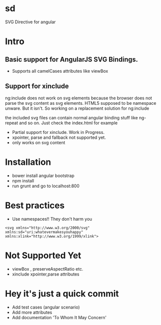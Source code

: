 sd
==

SVG Directive for angular

# Intro

## Basic support for AngularJS SVG Bindings.
- Supports all camelCases attributes like viewBox


## Support for xinclude

ng:include does not work on svg elements because the browser does not parse the svg content as svg elements.
HTML5 supposed to be namespace unware. But it isn't. So working on a replacement solution for ng:include

the included svg files can contain normal angular binding stuff like ng-repeat and so on. Just check the index.html for example

- Partial support for xinclude. Work in Progress.
- xpointer, parse and fallback not supported yet.
- only works on svg content


# Installation
- bower install angular bootstrap
- npm install
- run grunt and go to localhost:800 

# Best practices
- Use namespaces!! They don't harm you
```
<svg xmlns="http://www.w3.org/2000/svg" xmlns:sd="uri:whatevermakesyouhappy" xmlns:xlink="http://www.w3.org/1999/xlink">
```

# Not Supported Yet
- viewBox , preserveAspectRatio etc.
- xinclude xpointer,parse attributes

# Hey it's just a quick commit
- Add test cases (angular scenario)
- Add more attributes
- Add documentation 'To Whom It May Concern'